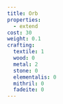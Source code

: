 ```yaml
---
title: Orb
properties:
  - extend
cost: 30
weight: 0.1
crafting:
  textile: 1
  wood: 0
  metal: 2
  stone: 0
  elementalis: 0
  mithril: 0
  fadeite: 0
---
```


